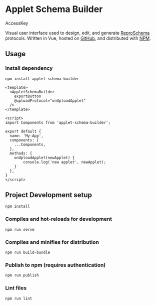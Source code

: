 # Applet Schema Builder

AccessKey

Visual user interface used to design, edit, and generate [ReproSchema](https://github.com/ReproNim/reproschema) protocols. Written in Vue, hosted on [GitHub](https://github.com/henryrossiter/Protocol-Builder), and distributed with [NPM](https://www.npmjs.com/package/activity-set-builder).


## Usage

### Install dependency
```
npm install applet-schema-builder
```

```
<template>
  <AppletSchemaBuilder
    exportButton
    @uploadProtocol="onUploadApplet"
  />
</template>

<script>
import Components from 'applet-schema-builder';

export default {
  name: 'My-App',
  components: {
    ...Components,
  },
  methods: {
    onUploadApplet(newApplet) {
        console.log('new applet', newApplet);
    }
  },
}
</script>
```



## Project Development setup
```
npm install
```

### Compiles and hot-reloads for development
```
npm run serve
```

### Compiles and minifies for distribution
```
npm run build-bundle
```

### Publish to npm (requires authentication)
```
npm run publish
```

### Lint files
```
npm run lint
```
